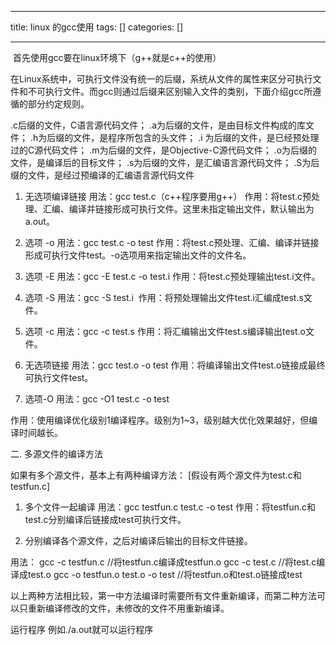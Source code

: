 
--- 
title:  linux 的gcc使用 
tags: []
categories: [] 

---
 首先使用gcc要在linux环境下（g++就是c++的使用）

在Linux系统中，可执行文件没有统一的后缀，系统从文件的属性来区分可执行文件和不可执行文件。而gcc则通过后缀来区别输入文件的类别，下面介绍gcc所遵循的部分约定规则。

.c后缀的文件，C语言源代码文件； .a为后缀的文件，是由目标文件构成的库文件； .h为后缀的文件，是程序所包含的头文件； .i 为后缀的文件，是已经预处理过的C源代码文件； .m为后缀的文件，是Objective-C源代码文件； .o为后缀的文件，是编译后的目标文件； .s为后缀的文件，是汇编语言源代码文件； .S为后缀的文件，是经过预编译的汇编语言源代码文件

1. 无选项编译链接 用法：gcc test.c（c++程序要用g++） 作用：将test.c预处理、汇编、编译并链接形成可执行文件。这里未指定输出文件，默认输出为a.out。

 2. 选项 -o 用法：gcc test.c -o test 作用：将test.c预处理、汇编、编译并链接形成可执行文件test。-o选项用来指定输出文件的文件名。

 3. 选项 -E 用法：gcc -E test.c -o test.i 作用：将test.c预处理输出test.i文件。

 4. 选项 -S 用法：gcc -S test.i  作用：将预处理输出文件test.i汇编成test.s文件。

5. 选项 -c 用法：gcc -c test.s 作用：将汇编输出文件test.s编译输出test.o文件。

 6. 无选项链接 用法：gcc test.o -o test 作用：将编译输出文件test.o链接成最终可执行文件test。

 7. 选项-O 用法：gcc -O1 test.c -o test

作用：使用编译优化级别1编译程序。级别为1~3，级别越大优化效果越好，但编译时间越长。

二. 多源文件的编译方法

 如果有多个源文件，基本上有两种编译方法： [假设有两个源文件为test.c和testfun.c]

 1. 多个文件一起编译 用法：gcc testfun.c test.c -o test 作用：将testfun.c和test.c分别编译后链接成test可执行文件。

 2. 分别编译各个源文件，之后对编译后输出的目标文件链接。

 用法： gcc -c testfun.c //将testfun.c编译成testfun.o gcc -c test.c //将test.c编译成test.o gcc -o testfun.o test.o -o test //将testfun.o和test.o链接成test

 以上两种方法相比较，第一中方法编译时需要所有文件重新编译，而第二种方法可以只重新编译修改的文件，未修改的文件不用重新编译。

运行程序 例如./a.out就可以运行程序
